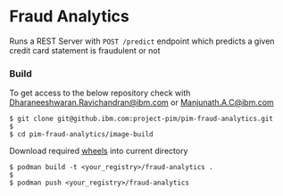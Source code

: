 # Fraud Analytics

Runs a REST Server with `POST /predict` endpoint which predicts a given credit card statement is fraudulent or not

### Build

To get access to the below repository check with Dharaneeshwaran.Ravichandran@ibm.com or Manjunath.A.C@ibm.com

```
$ git clone git@github.ibm.com:project-pim/pim-fraud-analytics.git
$
$ cd pim-fraud-analytics/image-build
```

Download required [wheels](https://ibm.box.com/s/w0yl8bcf4ijvw6mdzpxyvsesv1f7uwu6) into current directory

```
$ podman build -t <your_registry>/fraud-analytics .
$
$ podman push <your_registry>/fraud-analytics
```
